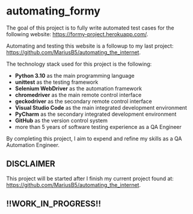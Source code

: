 # automating_formy

The goal of this project is to fully write automated test cases for the following website: <https://formy-project.herokuapp.com/>.

Automating and testing this website is a followup to my last project: <https://github.com/MariusB5/automating_the_internet>.

The technology stack used for this project is the following:

- **Python 3.10** as the main programming language
- **unittest** as the testing framework
- **Selenium WebDriver** as the automation framework
- **chromedriver** as the main remote control interface
- **geckodriver** as the secondary remote control interface
- **Visual Studio Code** as the main integrated development environment
- **PyCharm** as the secondary integrated development environment
- **GitHub** as the version control system
- more than 5 years of software testing experience as a QA Engineer

By completing this project, I aim to expend and refine my skills as a QA Automation Engineer.

## DISCLAIMER

This project will be started after I finish my current project found at: <https://github.com/MariusB5/automating_the_internet>.

## **!!WORK_IN_PROGRESS!!**
